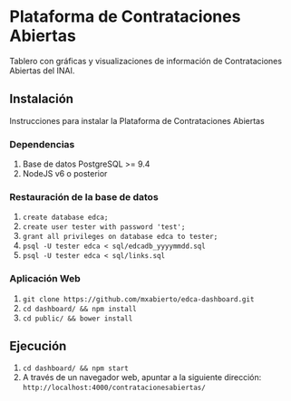 # Plataforma de Contrataciones Abiertas
Tablero con gráficas y visualizaciones de información de Contrataciones Abiertas del INAI.

## Instalación
Instrucciones para instalar la Plataforma de Contrataciones Abiertas

### Dependencias 
1. Base de datos PostgreSQL >= 9.4 
2. NodeJS v6 o posterior 

### Restauración de la base de datos 
1. `create database edca;`
2. `create user tester with password 'test';`
3. `grant all privileges on database edca to tester;`
4. `psql -U tester edca < sql/edcadb_yyyymmdd.sql`
5. `psql -U tester edca < sql/links.sql`

### Aplicación Web
1. `git clone https://github.com/mxabierto/edca-dashboard.git`
2. `cd dashboard/ && npm install`
3. `cd public/ && bower install`
    
## Ejecución
1. `cd dashboard/ && npm start`
2. A través de un navegador web, apuntar a la siguiente dirección: 
`http://localhost:4000/contratacionesabiertas/`
